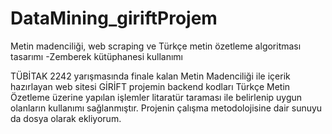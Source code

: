 # DataMining_giriftProjem
Metin madenciliği, web scraping ve Türkçe metin özetleme algoritması tasarımı -Zemberek kütüphanesi kullanımı

TÜBİTAK 2242 yarışmasında finale kalan Metin Madenciliği ile içerik hazırlayan web  sitesi GİRİFT projemin backend kodları 
Türkçe Metin Özetleme üzerine yapılan işlemler litaratür taraması ile belirlenip uygun olanların kullanımı sağlanmıştır.
 Projenin çalışma metodolojisine dair sunuyu da dosya olarak ekliyorum. 
